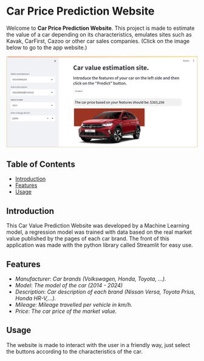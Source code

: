 # Car Price Prediction Website

Welcome to **Car Price Prediction Website**. This project is made to estimate the value of a car depending on its characteristics, emulates sites such as Kavak, CarFirst, Cazoo or other car sales companies. (Click on the image below to go to the app website.)

[![CarPricePrediction](images/site_example.jpg)](https://carpricepredictionpy.streamlit.app)


## Table of Contents
- [Introduction](#introduction)
- [Features](#features)
- [Usage](#usage)


## Introduction
This Car Value Prediction Website was developed by a Machine Learning model, a regression model was trained with data based on the real market value published by the pages of each car brand. The front of this application was made with the python library called Streamlit for easy use.

## Features
- *Manufacturer*: *Car brands (Volkswagen, Honda, Toyota, ...).*
- *Model*: *The model of the car (2014 - 2024)*
- *Description*: *Car description of each brand (Nissan Versa, Toyota Prius, Honda HR-V,...).*
- *Mileage*: *Mileage travelled per vehicle in km/h.*
- *Price*: *The car price of the market value.*

## Usage
The website is made to interact with the user in a friendly way, just select the buttons according to the characteristics of the car.